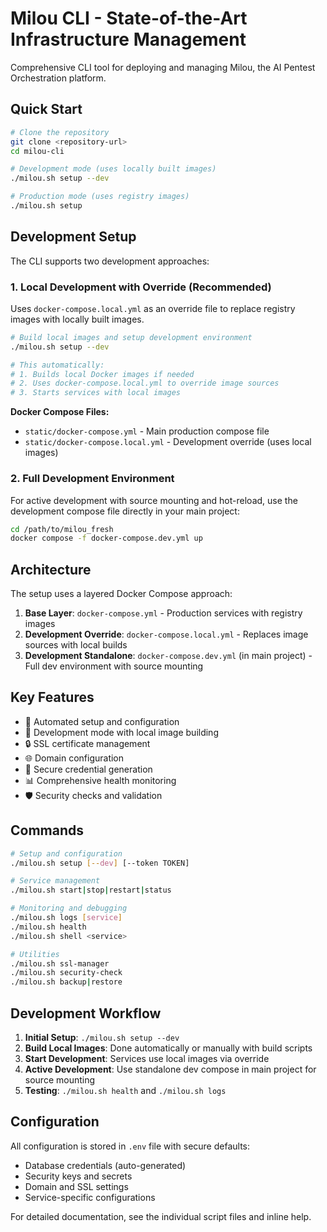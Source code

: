 # Milou CLI - State-of-the-Art Infrastructure Management

Comprehensive CLI tool for deploying and managing Milou, the AI Pentest Orchestration platform.

## Quick Start

```bash
# Clone the repository
git clone <repository-url>
cd milou-cli

# Development mode (uses locally built images)
./milou.sh setup --dev

# Production mode (uses registry images)
./milou.sh setup
```

## Development Setup

The CLI supports two development approaches:

### 1. Local Development with Override (Recommended)

Uses `docker-compose.local.yml` as an override file to replace registry images with locally built images.

```bash
# Build local images and setup development environment
./milou.sh setup --dev

# This automatically:
# 1. Builds local Docker images if needed
# 2. Uses docker-compose.local.yml to override image sources
# 3. Starts services with local images
```

**Docker Compose Files:**
- `static/docker-compose.yml` - Main production compose file
- `static/docker-compose.local.yml` - Development override (uses local images)

### 2. Full Development Environment

For active development with source mounting and hot-reload, use the development compose file directly in your main project:

```bash
cd /path/to/milou_fresh
docker compose -f docker-compose.dev.yml up
```

## Architecture

The setup uses a layered Docker Compose approach:

1. **Base Layer**: `docker-compose.yml` - Production services with registry images
2. **Development Override**: `docker-compose.local.yml` - Replaces image sources with local builds
3. **Development Standalone**: `docker-compose.dev.yml` (in main project) - Full dev environment with source mounting

## Key Features

- 🚀 Automated setup and configuration
- 🔧 Development mode with local image building
- 🔒 SSL certificate management
- 🌐 Domain configuration
- 🔐 Secure credential generation
- 📊 Comprehensive health monitoring
- 🛡️ Security checks and validation

## Commands

```bash
# Setup and configuration
./milou.sh setup [--dev] [--token TOKEN]

# Service management
./milou.sh start|stop|restart|status

# Monitoring and debugging
./milou.sh logs [service]
./milou.sh health
./milou.sh shell <service>

# Utilities
./milou.sh ssl-manager
./milou.sh security-check
./milou.sh backup|restore
```

## Development Workflow

1. **Initial Setup**: `./milou.sh setup --dev`
2. **Build Local Images**: Done automatically or manually with build scripts
3. **Start Development**: Services use local images via override
4. **Active Development**: Use standalone dev compose in main project for source mounting
5. **Testing**: `./milou.sh health` and `./milou.sh logs`

## Configuration

All configuration is stored in `.env` file with secure defaults:
- Database credentials (auto-generated)
- Security keys and secrets
- Domain and SSL settings
- Service-specific configurations

For detailed documentation, see the individual script files and inline help. 